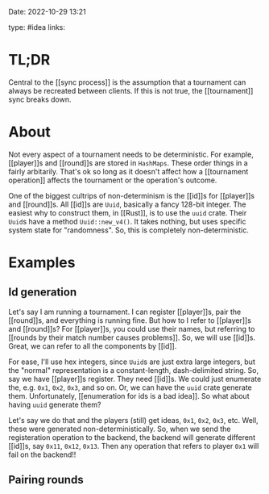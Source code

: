 Date: 2022-10-29 13:21

type: #idea
links: 

# TL;DR
Central to the [[sync process]] is the assumption that a tournament can always be recreated between clients. If this is not true, the [[tournament]] sync breaks down.

# About
Not every aspect of a tournament needs to be deterministic. For example, [[player]]s and [[round]]s are stored in `HashMaps`. These order things in a fairly arbitarily. That's ok so long as it doesn't affect how a [[tournament operation]] affects the tournament or the operation's outcome.

One of the biggest cultrips of non-determinism is the [[id]]s for [[player]]s and [[round]]s. All [[id]]s are `Uuid`, basically a fancy 128-bit integer. The easiest why to construct them, in [[Rust]], is to use the `uuid` crate. Their `Uuid`s have a method `Uuid::new_v4()`. It takes nothing, but uses specific system state for "randomness". So, this is completely non-deterministic.

# Examples

## Id generation
Let's say I am running a tournament. I can register [[player]]s, pair the [[round]]s, and everything is running fine. But how to I refer to [[player]]s and [[round]]s? For [[player]]s, you could use their names, but referring to [[rounds by their match number causes problems]]. So, we will use [[id]]s. Great, we can refer to all the components by [[id]].

For ease, I'll use hex integers, since `Uuid`s are just extra large integers, but the "normal" representation is a constant-length, dash-delimited string. So, say we have [[player]]s register. They need [[id]]s. We could just enumerate the, e.g. `0x1`, `0x2`, `0x3`, and so on. Or, we can have the `uuid` crate generate them. Unfortunately, [[enumeration for ids is a bad idea]]. So what about having `uuid` generate them?

Let's say we do that and the players (still) get ideas, `0x1`, `0x2`, `0x3`, etc. Well, these were generated non-deterministically. So, when we send the registeration operation to the backend, the backend will generate different [[id]]s, say `0x11`, `0x12`, `0x13`. Then any operation that refers to player `0x1` will fail on the backend!!

## Pairing rounds
